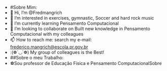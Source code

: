 - #Sobre Mim:
- 👋 Hi, I’m @Fredmangrich
- 👀 I’m interested in exercises, gymnastic, Soccer and hard rock music
- 🌱 I’m currently learning Pensamento Computacional
- 💞️ I’m looking to collaborate on Built new knowledge in Pensamento Computacional with my colleagues
- 📫 How to reach me: search my e-mail: frederico.mangrich@escola.pr.gov.br
- :(❁´◡`❁) My group of colleagues is the Best!
- ##Sobre o meu Trabalho:
- ⚽Sou professor de Educação Física e Pensamento ComputacionalSobre 
<!--- 
Fredmangrich/Fredmangrich is a ✨ special ✨ repository because its `README.md` (this file) appears on your GitHub profile.
You can click the Preview link to take a look at your changes.
--->
